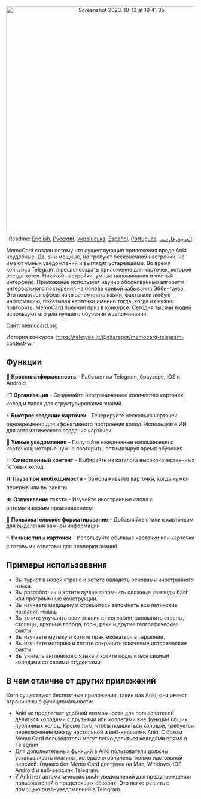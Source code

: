 <p align="center">
<img width="600" alt="Screenshot 2023-10-13 at 19 41 35" src="https://github.com/kubk/memo-card/assets/22447849/7f754776-3e57-4669-becc-410e1b285199"></p>

<p align="center">
  Readme: <a href="../README.md">English</a>, <a href="./README.ru.md">Русский</a>, <a href="./README.ua.md">Українська</a>, <a href="./README.es.md">Español</a>, <a href="./README.pt-br.md">Português</a>, <a href="./README.ar.md">العربية</a>, <a href="./README.fa.md">فارسی</a>
</p>

MemoCard создан потому что существующие приложения вроде Anki неудобные. Да, они мощные, но требуют бесконечной настройки, не имеют умных уведомлений и выглядят устаревшими. Во время конкурса Telegram я решил создать приложение для карточек, которое всегда хотел. Никакой настройки, умные напоминания и чистый интерфейс. Приложение использует научно обоснованный алгоритм интервального повторения на основе кривой забывания Эббингауза. Это помогает эффективно запоминать языки, факты или любую информацию, показывая карточки именно тогда, когда их нужно повторить. MemoCard получил приз в конкурсе. Сегодня тысячи людей используют его для лучшего обучения и запоминания.

Сайт: [memocard.org](https://memocard.org/ru)

История конкурса: https://teletype.in/@alteregor/memocard-telegram-contest-win

## Функции

📱 **Кроссплатформенность** - Работает на Telegram, браузере, iOS и Android

🗂️ **Организация** - Создавайте неограниченное количество карточек, колод и папок для структурирования знаний

⚡ **Быстрое создание карточек** - Генерируйте несколько карточек одновременно для эффективного построения колод. Используйте ИИ для автоматического создания карточек

🔔 **Умные уведомления** - Получайте ежедневные напоминания о карточках, которые нужно повторить, оптимизируя время обучения

✨ **Качественный контент** - Выбирайте из каталога высококачественных готовых колод

⏸️ **Пауза при необходимости** - Замораживайте карточки, когда нужен перерыв или вы заняты

🔊 **Озвучивание текста** - Изучайте иностранные слова с автоматическим произношением

🎨 **Пользовательское форматирование** - Добавляйте стили к карточкам для выделения важной информации

🃏 **Разные типы карточек** - Используйте обычные карточки или карточки с готовыми ответами для проверки знаний

## Примеры использования
- Вы турист в новой стране и хотите овладеть основами иностранного языка.
- Вы разработчик и хотите лучше запомнить сложные команды bash или программные конструкции.
- Вы изучаете медицину и стремитесь запомнить все латинские названия мышц.
- Вы хотите улучшить свои знания в географии, запомнить страны, столицы, крупные города, горы, реки и другие географические факты.
- Вы изучаете музыку и хотите практиковаться в гармонии.
- Вы изучаете историю и хотите сохранить ключевые исторические факты.
- Вы учитель английского языка и хотите поделиться своими колодами со своими студентами.

## В чем отличие от других приложений

Хотя существуют бесплатные приложения, такие как Anki, они имеют ограничены в функциональности:
- Anki не предлагает удобной возможности для пользователей делиться колодами с друзьями или коллегами вне функции общих публичных колод. Кроме того, чтобы поделиться колодой, требуется переключение между настольной и веб-версиями Anki. С ботом Memo Card пользователи могут легко делиться колодами прямо в Telegram.
- Для дополнительных функций в Anki пользователи должны устанавливать плагины, которые ограничены только настольной версией. Однако бот Memo Card доступен на Mac, Windows, iOS, Android и веб-версиях Telegram.
- У Anki нет автоматических push-уведомлений для предупреждения пользователей о предстоящих обзорах. Это легко решить с помощью push-уведомлений в Telegram.

